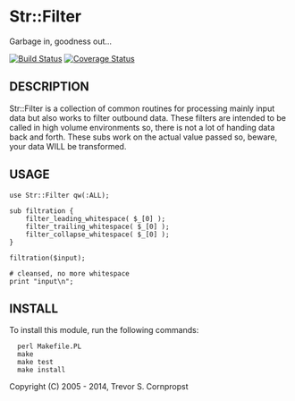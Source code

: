 # Str::Filter

Garbage in, goodness out...

[![Build Status](https://travis-ci.org/tscornpropst/Str-Filter.svg?branch=master)](https://travis-ci.org/tscornpropst/Str-Filter)
[![Coverage Status](https://coveralls.io/repos/tscornpropst/Str-Filter/badge.png)](https://coveralls.io/r/tscornpropst/Str-Filter)

## DESCRIPTION

Str::Filter is a collection of common routines for processing mainly input data but also works to filter outbound data. These filters are intended to be called in high volume environments so, there is not a lot of handing data back and forth. These subs work on the actual value passed so, beware, your data WILL be transformed.

## USAGE

```
use Str::Filter qw(:ALL);

sub filtration {
    filter_leading_whitespace( $_[0] );
    filter_trailing_whitespace( $_[0] );
    filter_collapse_whitespace( $_[0] );
}

filtration($input);

# cleansed, no more whitespace
print "input\n";

```

## INSTALL

To install this module, run the following commands:

```
  perl Makefile.PL
  make
  make test
  make install
```

Copyright (C) 2005 - 2014, Trevor S. Cornpropst
